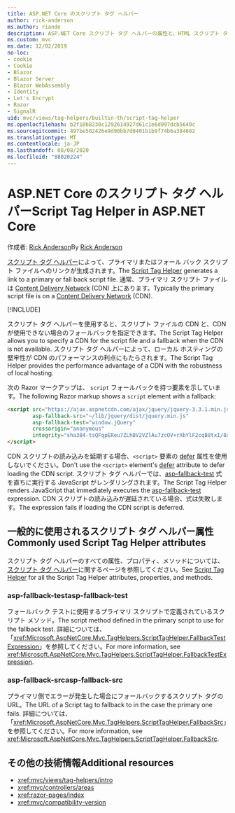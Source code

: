 ```yaml
---
title: ASP.NET Core のスクリプト タグ ヘルパー
author: rick-anderson
ms.author: riande
description: ASP.NET Core スクリプト タグ ヘルパーの属性と、HTML スクリプト タグの動作拡張時の各属性の役割を示します。
ms.custom: mvc
ms.date: 12/02/2019
no-loc:
- cookie
- Cookie
- Blazor
- Blazor Server
- Blazor WebAssembly
- Identity
- Let's Encrypt
- Razor
- SignalR
uid: mvc/views/tag-helpers/builtin-th/script-tag-helper
ms.openlocfilehash: b2f10b8230c1292614927d61c1e6d997dcb5640c
ms.sourcegitcommit: 497be502426e9d90bb7d0401b1b9f74b6a384682
ms.translationtype: MT
ms.contentlocale: ja-JP
ms.lasthandoff: 08/08/2020
ms.locfileid: "88020224"
---
```

# <a name="script-tag-helper-in-aspnet-core"></a><span data-ttu-id="3b20d-103">ASP.NET Core のスクリプト タグ ヘルパー</span><span class="sxs-lookup"><span data-stu-id="3b20d-103">Script Tag Helper in ASP.NET Core</span></span>

<span data-ttu-id="3b20d-104">作成者: [Rick Anderson](https://twitter.com/RickAndMSFT)</span><span class="sxs-lookup"><span data-stu-id="3b20d-104">By [Rick Anderson](https://twitter.com/RickAndMSFT)</span></span>

<span data-ttu-id="3b20d-105">[スクリプト タグ ヘルパー](xref:Microsoft.AspNetCore.Mvc.TagHelpers.ScriptTagHelper)によって、プライマリまたはフォール バック スクリプト ファイルへのリンクが生成されます。</span><span class="sxs-lookup"><span data-stu-id="3b20d-105">The [Script Tag Helper](xref:Microsoft.AspNetCore.Mvc.TagHelpers.ScriptTagHelper) generates a link to a primary or fall back script file.</span></span> <span data-ttu-id="3b20d-106">通常、プライマリ スクリプト ファイルは [Content Delivery Network](/office365/enterprise/content-delivery-networks#what-exactly-is-a-cdn) (CDN) 上にあります。</span><span class="sxs-lookup"><span data-stu-id="3b20d-106">Typically the primary script file is on a [Content Delivery Network](/office365/enterprise/content-delivery-networks#what-exactly-is-a-cdn) (CDN).</span></span>

[!INCLUDE[](~/includes/cdn.md)]

<span data-ttu-id="3b20d-107">スクリプト タグ ヘルパーを使用すると、スクリプト ファイルの CDN と、CDN が使用できない場合のフォールバックを指定できます。</span><span class="sxs-lookup"><span data-stu-id="3b20d-107">The Script Tag Helper allows you to specify a CDN for the script file and a fallback when the CDN is not available.</span></span> <span data-ttu-id="3b20d-108">スクリプト タグ ヘルパーによって、ローカル ホスティングの堅牢性が CDN のパフォーマンスの利点にもたらされます。</span><span class="sxs-lookup"><span data-stu-id="3b20d-108">The Script Tag Helper provides the performance advantage of a CDN with the robustness of local hosting.</span></span>

<span data-ttu-id="3b20d-109">次の Razor マークアップは、 `script` フォールバックを持つ要素を示しています。</span><span class="sxs-lookup"><span data-stu-id="3b20d-109">The following Razor markup shows a `script` element with a fallback:</span></span>

```html
<script src="https://ajax.aspnetcdn.com/ajax/jquery/jquery-3.3.1.min.js"
        asp-fallback-src="~/lib/jquery/dist/jquery.min.js"
        asp-fallback-test="window.jQuery"
        crossorigin="anonymous"
        integrity="sha384-tsQFqpEReu7ZLhBV2VZlAu7zcOV+rXbYlF2cqB8txI/8aZajjp4Bqd+V6D5IgvKT">
</script>
```

<span data-ttu-id="3b20d-110">CDN スクリプトの読み込みを延期する場合、`<script>` 要素の [defer](https://developer.mozilla.org/docs/Web/HTML/Element/script) 属性を使用しないでください。</span><span class="sxs-lookup"><span data-stu-id="3b20d-110">Don't use the `<script>` element's [defer](https://developer.mozilla.org/docs/Web/HTML/Element/script) attribute to defer loading the CDN script.</span></span> <span data-ttu-id="3b20d-111">スクリプト タグ ヘルパーでは、[asp-fallback-test](#asp-fallback-test) 式を直ちに実行する JavaScript がレンダリングされます。</span><span class="sxs-lookup"><span data-stu-id="3b20d-111">The Script Tag Helper renders JavaScript that immediately executes the [asp-fallback-test](#asp-fallback-test) expression.</span></span> <span data-ttu-id="3b20d-112">CDN スクリプトの読み込みが遅延されている場合、式は失敗します。</span><span class="sxs-lookup"><span data-stu-id="3b20d-112">The expression fails if loading the CDN script is deferred.</span></span>

## <a name="commonly-used-script-tag-helper-attributes"></a><span data-ttu-id="3b20d-113">一般的に使用されるスクリプト タグ ヘルパー属性</span><span class="sxs-lookup"><span data-stu-id="3b20d-113">Commonly used Script Tag Helper attributes</span></span>

<span data-ttu-id="3b20d-114">スクリプト タグ ヘルパーのすべての属性、プロパティ、メソッドについては、[スクリプト タグ ヘルパー](xref:Microsoft.AspNetCore.Mvc.TagHelpers.ScriptTagHelper)に関するページを参照してください。</span><span class="sxs-lookup"><span data-stu-id="3b20d-114">See [Script Tag Helper](xref:Microsoft.AspNetCore.Mvc.TagHelpers.ScriptTagHelper) for all the Script Tag Helper attributes, properties, and methods.</span></span>

### <a name="asp-fallback-test"></a><span data-ttu-id="3b20d-115">asp-fallback-test</span><span class="sxs-lookup"><span data-stu-id="3b20d-115">asp-fallback-test</span></span>

<span data-ttu-id="3b20d-116">フォールバック テストに使用するプライマリ スクリプトで定義されているスクリプト メソッド。</span><span class="sxs-lookup"><span data-stu-id="3b20d-116">The script method defined in the primary script to use for the fallback test.</span></span> <span data-ttu-id="3b20d-117">詳細については、「<xref:Microsoft.AspNetCore.Mvc.TagHelpers.ScriptTagHelper.FallbackTestExpression>」を参照してください。</span><span class="sxs-lookup"><span data-stu-id="3b20d-117">For more information, see <xref:Microsoft.AspNetCore.Mvc.TagHelpers.ScriptTagHelper.FallbackTestExpression>.</span></span>

### <a name="asp-fallback-src"></a><span data-ttu-id="3b20d-118">asp-fallback-src</span><span class="sxs-lookup"><span data-stu-id="3b20d-118">asp-fallback-src</span></span>

<span data-ttu-id="3b20d-119">プライマリ側でエラーが発生した場合にフォールバックするスクリプト タグの URL。</span><span class="sxs-lookup"><span data-stu-id="3b20d-119">The URL of a Script tag to fallback to in the case the primary one fails.</span></span> <span data-ttu-id="3b20d-120">詳細については、「<xref:Microsoft.AspNetCore.Mvc.TagHelpers.ScriptTagHelper.FallbackSrc>」を参照してください。</span><span class="sxs-lookup"><span data-stu-id="3b20d-120">For more information, see <xref:Microsoft.AspNetCore.Mvc.TagHelpers.ScriptTagHelper.FallbackSrc>.</span></span>

## <a name="additional-resources"></a><span data-ttu-id="3b20d-121">その他の技術情報</span><span class="sxs-lookup"><span data-stu-id="3b20d-121">Additional resources</span></span>

* <xref:mvc/views/tag-helpers/intro>
* <xref:mvc/controllers/areas>
* <xref:razor-pages/index>
* <xref:mvc/compatibility-version>
